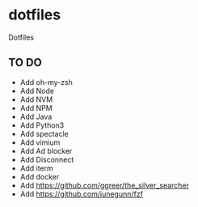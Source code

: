 # dotfiles
Dotfiles

## TO DO 

- Add oh-my-zsh
- Add Node
- Add NVM
- Add NPM
- Add Java
- Add Python3
- Add spectacle
- Add vimium
- Add Ad blocker
- Add Disconnect
- Add iterm
- Add docker
- Add https://github.com/ggreer/the_silver_searcher
- Add https://github.com/junegunn/fzf
